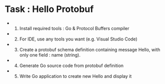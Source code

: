 # Task : Hello Protobuf

- 1. Install required tools : Go & Protocol Buffers compiler

- 2. For IDE, use any tools you want (e.g. Visual Studio Code)

- 3. Create a protobuf schema definition containing message Hello, with only one field : name (string).

- 4. Generate Go source code from protobuf definition

- 5. Write Go application to create new Hello and display it